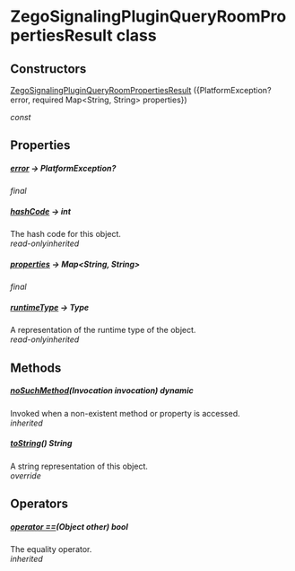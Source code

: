 


# ZegoSignalingPluginQueryRoomPropertiesResult class













## Constructors

[ZegoSignalingPluginQueryRoomPropertiesResult](../zego_uikit_prebuilt_live_audio_room/ZegoSignalingPluginQueryRoomPropertiesResult/ZegoSignalingPluginQueryRoomPropertiesResult.md) ({PlatformException? error, required Map&lt;String, String> properties})

  _const_ 


## Properties

##### [error](../zego_uikit_prebuilt_live_audio_room/ZegoSignalingPluginQueryRoomPropertiesResult/error.md) &#8594; PlatformException?



  
_<span class="feature">final</span>_



##### [hashCode](../zego_uikit_prebuilt_live_audio_room/ZegoSignalingPluginQueryRoomPropertiesResult/hashCode.md) &#8594; int



The hash code for this object.  
_<span class="feature">read-only</span><span class="feature">inherited</span>_



##### [properties](../zego_uikit_prebuilt_live_audio_room/ZegoSignalingPluginQueryRoomPropertiesResult/properties.md) &#8594; Map&lt;String, String>



  
_<span class="feature">final</span>_



##### [runtimeType](../zego_uikit_prebuilt_live_audio_room/ZegoSignalingPluginQueryRoomPropertiesResult/runtimeType.md) &#8594; Type



A representation of the runtime type of the object.  
_<span class="feature">read-only</span><span class="feature">inherited</span>_





## Methods

##### [noSuchMethod](../zego_uikit_prebuilt_live_audio_room/ZegoSignalingPluginQueryRoomPropertiesResult/noSuchMethod.md)(Invocation invocation) dynamic



Invoked when a non-existent method or property is accessed.  
_<span class="feature">inherited</span>_



##### [toString](../zego_uikit_prebuilt_live_audio_room/ZegoSignalingPluginQueryRoomPropertiesResult/toString.md)() String



A string representation of this object.  
_<span class="feature">override</span>_





## Operators

##### [operator ==](../zego_uikit_prebuilt_live_audio_room/ZegoSignalingPluginQueryRoomPropertiesResult/operator_equals.md)(Object other) bool



The equality operator.  
_<span class="feature">inherited</span>_















